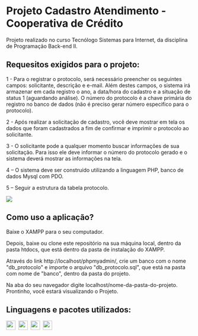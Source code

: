 # Projeto Cadastro Atendimento - Cooperativa de Crédito

Projeto realizado no curso Tecnólogo Sistemas para Internet, da disciplina de Programação Back-end II.

## Requesitos exigidos para o projeto:

1 - Para o registrar o protocolo, será necessário preencher os seguintes campos: solicitante, descrição e e-mail. Além destes campos, o sistema irá armazenar em cada registro o ano, a data/hora do cadastro e a situação de status 1 (aguardando análise). O número do protocolo é a chave primária do registro no banco de dados (não é preciso gerar número especifico para o protocolo).

2 - Após realizar a solicitação de cadastro, você deve mostrar em tela os dados que foram cadastrados a fim de confirmar e imprimir o protocolo ao solicitante.

3 - O solicitante pode a qualquer momento buscar informações de sua solicitação. Para isso ele deve informar o número do protocolo gerado e o sistema deverá mostrar as informações na tela.

4 – O sistema deve ser construído utilizando a linguagem PHP, banco de dados Mysql com PDO.

5 – Seguir a estrutura da tabela protocolo.

<img src="https://sistemasead.unicesumar.edu.br/flex/amfphp/services/Portal/ImagemQuestionario2/QUE_143398_419448_1.png" />


## Como uso a aplicação?

Baixe o XAMPP para o seu computador.

Depois, baixe ou clone este repositório na sua máquina local, dentro da pasta htdocs, que está dentro da pasta de instalação do XAMPP.

Através do link http://localhost/phpmyadmin/, crie um banco com o nome "db_protocolo" e importe o arquivo "db_protocolo.sql", que está na pasta com nome de "banco", dentro da pasta do projeto. 

Na aba do seu navegador digite localhost/nome-da-pasta-do-projeto. Prontinho, você estará visualizando o Projeto.

## Linguagens e pacotes utilizados:

<div style="display: grid; grid-auto-flow:column; width: fit-content; gap: 0.5rem;">
  <img height="25px" src="https://cdn.jsdelivr.net/gh/devicons/devicon/icons/html5/html5-original.svg" />
  <img height="25px" src="https://cdn.jsdelivr.net/gh/devicons/devicon/icons/css3/css3-original.svg" />
  <img height="25px" src="https://cdn.jsdelivr.net/gh/devicons/devicon/icons/php/php-original.svg" />
  <a href="https://en.wikipedia.org/wiki/XAMPP" target="_blank"><img height="25px" src="https://upload.wikimedia.org/wikipedia/en/thumb/7/78/XAMPP_logo.svg/182px-XAMPP_logo.svg.png"></a>
</div
